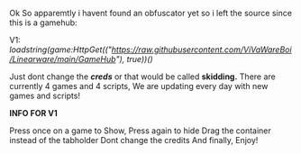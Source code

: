 Ok So apparemtly i havent found an obfuscator yet so i left the source since this is a gamehub:

V1:
*loadstring(game:HttpGet(("https://raw.githubusercontent.com/ViVaWareBoi/Linearware/main/GameHub"), true))()*

Just dont change the ***creds*** or that would be called **skidding.**
There are currently 4 games and 4 scripts, We are updating every day with new games and scripts!

****INFO FOR V1****

Press once on a game to Show, Press again to hide
Drag the container instead of the tabholder
Dont change the credits
And finally, Enjoy!
